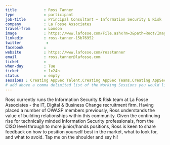 ```yaml
---
title            : Ross Tanner
type             : participant
job-title        : Principal Consultant – Information Security & Risk
company          : La Fosse Associates
travel-from      : London
image            : https://www.lafosse.com/File.ashx?m=3&path=Root/Images/Team/Bio%20Pages/Ross_Tanner_-_no_logo_2.jpg
linkedin         : ross-tanner-15b76952
twitter           :
facebook         :
website          : https://www.lafosse.com/rosstanner
email            : ross.tanner@lafosse.com
ticket           :
when-day         : Tue
ticket           : 1x24h
status           : empty
sessions : Creating AppSec Talent,Creating AppSec Teams,Creating AppSec Talent (next 100k professionals),Recruiting AppSec Talent,Security Champions
# add above a comma delimited list of the Working Sessions you would like to attend (use the session's title)
---
```


Ross currently runs the Information Security & Risk team at La Fosse Associates - the IT, Digital & Business Change recruitment firm. Having placed a number of OWASP members previously, Ross understands the value of building relationships within this community. Given the continuing rise for technically minded Information Security professionals, from the CISO level through to more junior/hands positions, Ross is keen to share feedback on how to position yourself best in the market, what to look for, and what to avoid. Tap me on the shoulder and say hi!
